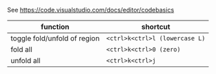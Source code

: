 See https://code.visualstudio.com/docs/editor/codebasics

| function | shortcut |
| --- | --- |
| toggle fold/unfold of region | `<ctrl>k<ctrl>l (lowercase L)` |
| fold all                     | `<ctrl>k<ctrl>0 (zero)` |
| unfold all                   | `<ctrl>k<ctrl>j`        |
